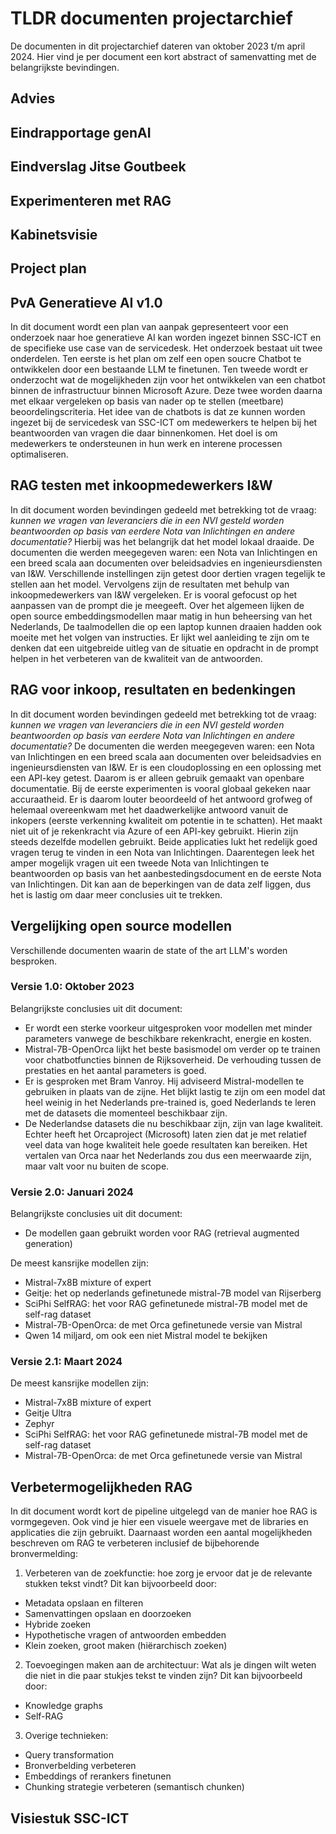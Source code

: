 # TLDR documenten projectarchief
De documenten in dit projectarchief dateren van oktober 2023 t/m april 2024. Hier vind je per document een kort abstract of samenvatting met de belangrijkste bevindingen.

## Advies

## Eindrapportage genAI

## Eindverslag Jitse Goutbeek

## Experimenteren met RAG

## Kabinetsvisie

## Project plan

## PvA Generatieve AI v1.0
In dit document wordt een plan van aanpak gepresenteert voor een onderzoek naar hoe generatieve AI kan worden ingezet binnen SSC-ICT en de specifieke use case van de servicedesk. Het onderzoek bestaat uit twee onderdelen. Ten eerste is het plan om zelf een open soucre Chatbot te ontwikkelen door een bestaande LLM te finetunen. Ten tweede wordt er onderzocht wat de mogelijkheden zijn voor het ontwikkelen van een chatbot binnen de infrastructuur binnen Microsoft Azure. Deze twee worden daarna met elkaar vergeleken op basis van nader op te stellen (meetbare) beoordelingscriteria. Het idee van de chatbots is dat ze kunnen worden ingezet bij de servicedesk van SSC-ICT om medewerkers te helpen bij het beantwoorden van vragen die daar binnenkomen. Het doel is om medewerkers te ondersteunen in hun werk en interene processen optimaliseren.  

## RAG testen met inkoopmedewerkers I&W
In dit document worden bevindingen gedeeld met betrekking tot de vraag:  *kunnen we vragen van leveranciers die in een NVI gesteld worden beantwoorden op basis van eerdere Nota van Inlichtingen en andere documentatie?* Hierbij was het belangrijk dat het model lokaal draaide. De documenten die werden meegegeven waren: een Nota van Inlichtingen en een breed scala aan documenten over beleidsadvies en ingenieursdiensten van I&W. Verschillende instellingen zijn getest door dertien vragen tegelijk te stellen aan het model. Vervolgens zijn de resultaten met behulp van inkoopmedewerkers van I&W vergeleken. Er is vooral gefocust op het aanpassen van de prompt die je meegeeft. Over het algemeen lijken de open source embeddingsmodellen maar matig in hun beheersing van het Nederlands, De taalmodellen die op een laptop kunnen draaien hadden ook moeite met het volgen van instructies. Er lijkt wel aanleiding te zijn om te denken dat een uitgebreide uitleg van de situatie en opdracht in de prompt helpen in het verbeteren van de kwaliteit van de antwoorden.

## RAG voor inkoop, resultaten en bedenkingen
In dit document worden bevindingen gedeeld met betrekking tot de vraag:  *kunnen we vragen van leveranciers die in een NVI gesteld worden beantwoorden op basis van eerdere Nota van Inlichtingen en andere documentatie?* De documenten die werden meegegeven waren: een Nota van Inlichtingen en een breed scala aan documenten over beleidsadvies en ingenieursdiensten van I&W. Er is een cloudoplossing en een oplossing met een API-key getest. Daarom is er alleen gebruik gemaakt van openbare documentatie. Bij de eerste experimenten is vooral globaal gekeken naar accuraatheid. Er is daarom louter beoordeeld of het antwoord grofweg of helemaal overeenkwam met het daadwerkelijke antwoord vanuit de inkopers (eerste verkenning kwaliteit om potentie in te schatten). Het maakt niet uit of je rekenkracht via Azure of een API-key gebruikt. Hierin zijn steeds dezelfde modellen gebruikt. Beide applicaties lukt het redelijk goed vragen terug te vinden in een Nota van Inlichtingen. Daarentegen leek het amper mogelijk vragen uit een tweede Nota van Inlichtingen te beantwoorden op basis van het aanbestedingsdocument en de eerste Nota van Inlichtingen. Dit kan aan de beperkingen van de data zelf liggen, dus het is lastig om daar meer conclusies uit te trekken.

## Vergelijking open source modellen
Verschillende documenten waarin de state of the art LLM's worden besproken.

### Versie 1.0: Oktober 2023
Belangrijkste conclusies uit dit document:
- Er wordt een sterke voorkeur uitgesproken voor modellen met minder parameters vanwege de beschikbare rekenkracht, energie en kosten.
- Mistral-7B-OpenOrca lijkt het beste basismodel om verder op te trainen voor chatbotfuncties binnen de Rijksoverheid. De verhouding tussen de prestaties en het aantal parameters is goed.
- Er is gesproken met Bram Vanroy. Hij adviseerd Mistral-modellen te gebruiken in plaats van de zijne. Het blijkt lastig te zijn om een model dat heel weinig in het Nederlands pre-trained is, goed Nederlands te leren met de datasets die momenteel beschikbaar zijn. 
- De Nederlandse datasets die nu beschikbaar zijn, zijn van lage kwaliteit. Echter heeft het Orcaproject (Microsoft) laten zien dat je met relatief veel data van hoge kwaliteit hele goede resultaten kan bereiken. Het vertalen van Orca naar het Nederlands zou dus een meerwaarde zijn, maar valt voor nu buiten de scope.

### Versie 2.0: Januari 2024
Belangrijkste conclusies uit dit document:
- De modellen gaan gebruikt worden voor RAG (retrieval augmented generation)

De meest kansrijke modellen zijn:
- Mistral-7x8B mixture of expert
- Geitje: het op nederlands gefinetunede mistral-7B model van Rijserberg
- SciPhi SelfRAG: het voor RAG gefinetunede mistral-7B model met de self-rag dataset
- Mistral-7B-OpenOrca: de met Orca gefinetunede versie van Mistral
- Qwen 14 miljard, om ook een niet Mistral model te bekijken

### Versie 2.1: Maart 2024
De meest kansrijke modellen zijn:
- Mistral-7x8B mixture of expert
- Geitje Ultra
- Zephyr
- SciPhi SelfRAG: het voor RAG gefinetunede mistral-7B model met de self-rag dataset
- Mistral-7B-OpenOrca: de met Orca gefinetunede versie van Mistral

## Verbetermogelijkheden RAG
In dit document wordt kort de pipeline uitgelegd van de manier hoe RAG is vormgegeven. Ook vind je hier een visuele weergave met de libraries en applicaties die zijn gebruikt. Daarnaast worden een aantal mogelijkheden beschreven om RAG te verbeteren inclusief de bijbehorende bronvermelding:

1. Verbeteren van de zoekfunctie: hoe zorg je ervoor dat je de relevante stukken tekst vindt?
Dit kan bijvoorbeeld door:
- Metadata opslaan en filteren
- Samenvattingen opslaan en doorzoeken
- Hybride zoeken
- Hypothetische vragen of antwoorden embedden
- Klein zoeken, groot maken (hiërarchisch zoeken)
2. Toevoegingen maken aan de architectuur: Wat als je dingen wilt weten die niet in die paar stukjes tekst te vinden zijn?
Dit kan bijvoorbeeld door:
- Knowledge graphs
- Self-RAG
3. Overige technieken:
- Query transformation
- Bronverbelding verbeteren
- Embeddings of rerankers finetunen
- Chunking strategie verbeteren (semantisch chunken)

## Visiestuk SSC-ICT